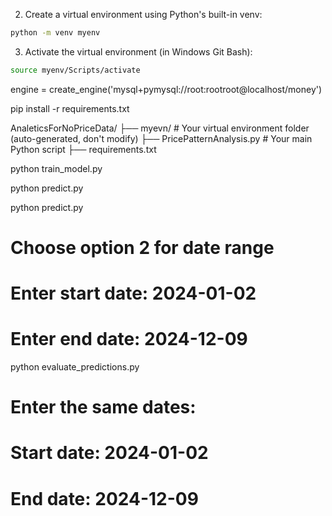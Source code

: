 2. Create a virtual environment using Python's built-in venv:
```bash
python -m venv myenv
```

3. Activate the virtual environment (in Windows Git Bash):
```bash
source myenv/Scripts/activate
```
  engine = create_engine('mysql+pymysql://root:rootroot@localhost/money')

pip install -r requirements.txt



AnaleticsForNoPriceData/
├── myevn/          # Your virtual environment folder (auto-generated, don't modify)
├── PricePatternAnalysis.py  # Your main Python script
├── requirements.txt 




python train_model.py

python predict.py



python predict.py
# Choose option 2 for date range
# Enter start date: 2024-01-02
# Enter end date: 2024-12-09

python evaluate_predictions.py
# Enter the same dates:
# Start date: 2024-01-02
# End date: 2024-12-09

